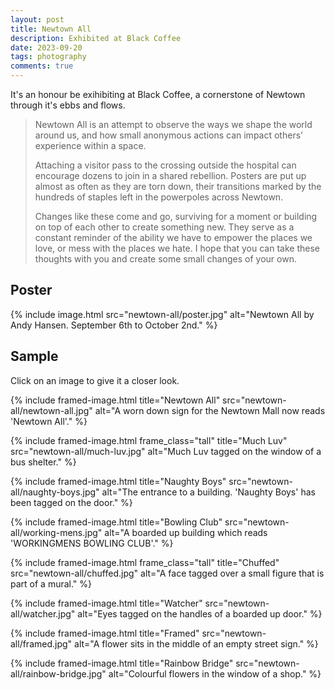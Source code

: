 ```yaml
---
layout: post
title: Newtown All
description: Exhibited at Black Coffee
date: 2023-09-20
tags: photography
comments: true
---
```


It's an honour be exihibiting at Black Coffee, a cornerstone of Newtown through it's ebbs and flows.

>Newtown All is an attempt to observe the ways we shape the world around us, and how small anonymous actions can impact others’ experience within a space.
>
>Attaching a visitor pass to the crossing outside the hospital can encourage dozens to join in a shared rebellion. Posters are put up almost as often as they are torn down, their transitions marked by the hundreds of staples left in the powerpoles across Newtown.
>
>Changes like these come and go, surviving for a moment or building on top of each other to create something new. They serve as a constant reminder of the ability we have to empower the places we love, or mess with the places we hate. I hope that you can take these thoughts with you and create some small changes of your own.

## Poster

{%
  include image.html
  src="newtown-all/poster.jpg"
  alt="Newtown All by Andy Hansen. September 6th to October 2nd."
%}

## Sample

Click on an image to give it a closer look.

{%
  include framed-image.html
  title="Newtown All"
  src="newtown-all/newtown-all.jpg"
  alt="A worn down sign for the Newtown Mall now reads 'Newtown All'."
%}

{%
  include framed-image.html
  frame_class="tall"
  title="Much Luv"
  src="newtown-all/much-luv.jpg"
  alt="Much Luv tagged on the window of a bus shelter."
%}


{%
  include framed-image.html
  title="Naughty Boys"
  src="newtown-all/naughty-boys.jpg"
  alt="The entrance to a building. 'Naughty Boys' has been tagged on the door."
%}

{%
  include framed-image.html
  title="Bowling Club"
  src="newtown-all/working-mens.jpg"
  alt="A boarded up building which reads 'WORKINGMENS BOWLING CLUB'."
%}

{%
  include framed-image.html
  frame_class="tall"
  title="Chuffed"
  src="newtown-all/chuffed.jpg"
  alt="A face tagged over a small figure that is part of a mural."
%}

{%
  include framed-image.html
  title="Watcher"
  src="newtown-all/watcher.jpg"
  alt="Eyes tagged on the handles of a boarded up door."
%}

{%
  include framed-image.html
  title="Framed"
  src="newtown-all/framed.jpg"
  alt="A flower sits in the middle of an empty street sign."
%}

{%
  include framed-image.html
  title="Rainbow Bridge"
  src="newtown-all/rainbow-bridge.jpg"
  alt="Colourful flowers in the window of a shop."
%}
